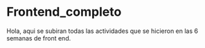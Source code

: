 # Frontend_completo
Hola, aqui se subiran todas las actividades  que se hicieron en las 6 semanas de front end.
